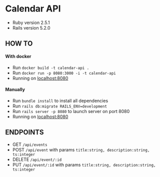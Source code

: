 # Calendar API

* Ruby version 2.5.1
* Rails version 5.2.0

## HOW TO

#### With docker

* Run `docker build -t calendar-api .`
* Run `docker run -p 8080:3000 -i -t calendar-api`
* Running on [localhost:8080](http://localhost:8080)

#### Manually

* Run `bundle install` to install all dependencies
* Run `rails db:migrate RAILS_ENV=development`
* Run `rails server -p 8080` to launch server on port 8080
* Running on [localhost:8080](http://localhost:8080)

## ENDPOINTS

* GET `/api/events`
* POST `/api/event` with params `title:string, description:string, ts:integer`
* DELETE `/api/event/:id`
* PUT `/api/event/:id` with params `title:string, description:string, ts:integer`
